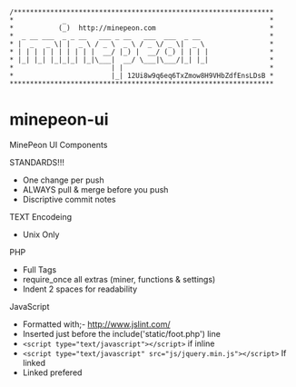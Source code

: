 ```
/****************************************************************
*            _                                                  *
*           (_)  http://minepeon.com                            *
*  _ __ ___  _ _ __   ___ _ __   ___  ___  _ __                 *
* |  _   _ \| |  _ \ / _ \  _ \ / _ \/ _ \|  _ \                *
* | | | | | | | | | |  __/ |_) |  __/ (_) | | | |               *
* |_| |_| |_|_|_| |_|\___|  __/ \___|\___/|_| |_|               *
*                        | |                                    *
*                        |_| 12Ui8w9q6eq6TxZmow8H9VHbZdfEnsLDsB *
*****************************************************************
```
minepeon-ui
===========

MinePeon UI Components


STANDARDS!!!

* One change per push
* ALWAYS pull & merge before you push
* Discriptive commit notes

TEXT Encodeing

* Unix Only

PHP

* Full Tags
* require_once all extras (miner, functions & settings)
* Indent 2 spaces for readability

JavaScript

* Formatted with;- http://www.jslint.com/
* Inserted just before the include('static/foot.php') line
* `<script type="text/javascript"></script>` if inline 
* `<script type="text/javascript" src="js/jquery.min.js"></script>`
  If linked
* Linked prefered

